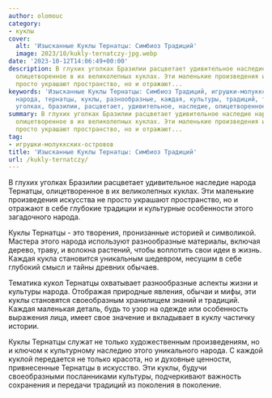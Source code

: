 ```yaml
---
author: olomouc
category:
- куклы
cover:
  alt: 'Изысканные Куклы Тернатцы: Симбиоз Традиций'
  image: 2023/10/kukly-ternatczy-jpg.webp
date: '2023-10-12T14:06:49+00:00'
description: В глухих уголках Бразилии расцветает удивительное наследие народа Тернатцы,
  олицетворенное в их великолепных куклах. Эти маленькие произведения искусства не
  просто украшают пространство, но и отражают...
keywords: 'Изысканные Куклы Тернатцы: Симбиоз Традиций, игрушки-молуккских-островов,
  народа, тернатцы, куклы, разнообразные, каждая, культуры, традиций, только, глухих,
  уголках, бразилии, расцветает, удивительное, наследие, олицетворенное'
summary: В глухих уголках Бразилии расцветает удивительное наследие народа Тернатцы,
  олицетворенное в их великолепных куклах. Эти маленькие произведения искусства не
  просто украшают пространство, но и отражают...
tag:
- игрушки-молуккских-островов
title: 'Изысканные Куклы Тернатцы: Симбиоз Традиций'
url: /kukly-ternatczy/
---
```


В глухих уголках Бразилии расцветает удивительное наследие народа Тернатцы, олицетворенное в их великолепных куклах. Эти маленькие произведения искусства не просто украшают пространство, но и отражают в себе глубокие традиции и культурные особенности этого загадочного народа.

Куклы Тернатцы \- это творения, пронизанные историей и символикой. Мастера этого народа используют разнообразные материалы, включая дерево, траву, и волокна растений, чтобы воплотить свои идеи в жизнь. Каждая кукла становится уникальным шедевром, несущим в себе глубокий смысл и тайны древних обычаев.

Тематика кукол Тернатцы охватывает разнообразные аспекты жизни и культуры народа. Отображая природные явления, обычаи и мифы, эти куклы становятся своеобразным хранилищем знаний и традиций. Каждая маленькая деталь, будь то узор на одежде или особенность выражения лица, имеет свое значение и вкладывает в куклу частичку истории.

Куклы Тернатцы служат не только художественным произведениям, но и ключом к культурному наследию этого уникального народа. С каждой куклой передается не только красота, но и духовные ценности, привнесенные Тернатцы в искусство. Эти куклы, будучи своеобразными посланниками культуры, подчеркивают важность сохранения и передачи традиций из поколения в поколение.